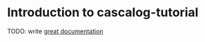 # Introduction to cascalog-tutorial

TODO: write [great documentation](http://jacobian.org/writing/great-documentation/what-to-write/)
